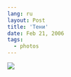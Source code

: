 ```yaml
---
lang: ru
layout: Post
title: 'Тени'
date: Feb 21, 2006
tags:
  - photos
---
```


![](/images/blog/MG-1535.jpg)

